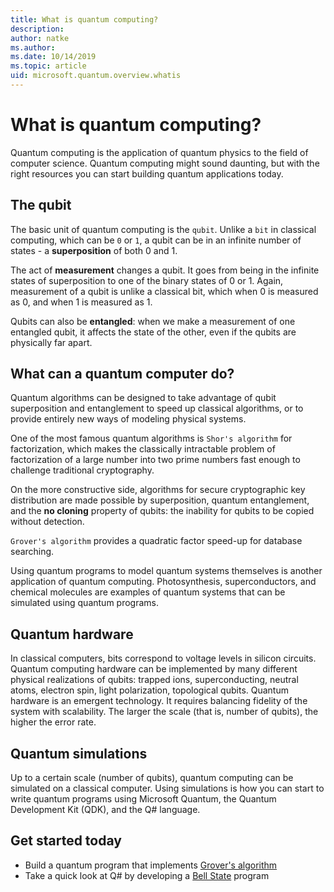 ```yaml
---
title: What is quantum computing?
description: 
author: natke
ms.author:  
ms.date: 10/14/2019
ms.topic: article
uid: microsoft.quantum.overview.whatis
---
```


# What is quantum computing?

Quantum computing is the application of quantum physics to the field of computer science. Quantum computing might sound daunting, but with the right resources you can start building quantum applications today.

## The qubit

The basic unit of quantum computing is the `qubit`. Unlike a `bit` in classical computing, which can be `0` or `1`, a qubit can be in an infinite number of states - a **superposition** of both 0 and 1.

The act of **measurement** changes a qubit. It goes from being in the infinite states of superposition to one of the binary states of 0 or 1. Again, measurement of a qubit is unlike a classical bit, which when 0 is measured as 0, and when 1 is measured as 1.

Qubits can also be **entangled**: when we make a measurement of one entangled qubit, it affects the state of the other, even if the qubits are physically far apart.

## What can a quantum computer do?

Quantum algorithms can be designed to take advantage of qubit superposition and entanglement to speed up classical algorithms, or to provide entirely new ways of modeling physical systems.

One of the most famous quantum algorithms is `Shor's algorithm` for factorization, which makes the classically intractable problem of factorization of a large number into two prime numbers fast enough to challenge traditional cryptography.

On the more constructive side, algorithms for secure cryptographic key distribution are made possible by superposition, quantum entanglement, and the **no cloning** property of qubits: the inability for qubits to be copied without detection.

`Grover's algorithm` provides a quadratic factor speed-up for database searching.

Using quantum programs to model quantum systems themselves is another application of quantum computing. Photosynthesis, superconductors, and chemical molecules are examples of quantum systems that can be simulated using quantum programs.

## Quantum hardware

In classical computers, bits correspond to voltage levels in silicon circuits. Quantum computing hardware can be implemented by many different physical realizations of qubits: trapped ions, superconducting, neutral atoms, electron spin, light polarization, topological qubits. Quantum hardware is an emergent technology. It requires balancing fidelity of the system with scalability. The larger the scale (that is, number of qubits), the higher the error rate.

## Quantum simulations

Up to a certain scale (number of qubits), quantum computing can be simulated on a classical computer. Using simulations is how you can start to write quantum programs using Microsoft Quantum, the Quantum Development Kit (QDK), and the Q# language.

## Get started today

* Build a quantum program that implements [Grover's algorithm](quickstarts/grovers.md)
* Take a quick look at Q# by developing a [Bell State](quickstart.md) program
